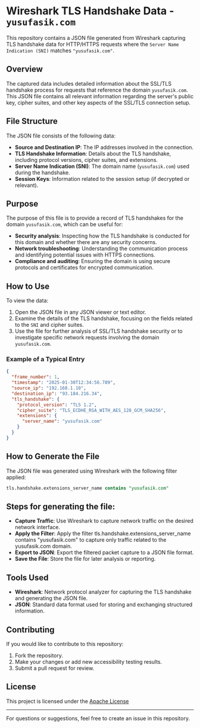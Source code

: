 # Wireshark TLS Handshake Data - `yusufasik.com`

This repository contains a JSON file generated from Wireshark capturing TLS handshake data for HTTP/HTTPS requests where the `Server Name Indication (SNI)` matches `"yusufasik.com"`. 

## Overview

The captured data includes detailed information about the SSL/TLS handshake process for requests that reference the domain `yusufasik.com`. This JSON file contains all relevant information regarding the server's public key, cipher suites, and other key aspects of the SSL/TLS connection setup.

## File Structure

The JSON file consists of the following data:

- **Source and Destination IP**: The IP addresses involved in the connection.
- **TLS Handshake Information**: Details about the TLS handshake, including protocol versions, cipher suites, and extensions.
- **Server Name Indication (SNI)**: The domain name (`yusufasik.com`) used during the handshake.
- **Session Keys**: Information related to the session setup (if decrypted or relevant).
  
## Purpose

The purpose of this file is to provide a record of TLS handshakes for the domain `yusufasik.com`, which can be useful for:

- **Security analysis**: Inspecting how the TLS handshake is conducted for this domain and whether there are any security concerns.
- **Network troubleshooting**: Understanding the communication process and identifying potential issues with HTTPS connections.
- **Compliance and auditing**: Ensuring the domain is using secure protocols and certificates for encrypted communication.

## How to Use

To view the data:

1. Open the JSON file in any JSON viewer or text editor.
2. Examine the details of the TLS handshake, focusing on the fields related to the `SNI` and cipher suites.
3. Use the file for further analysis of SSL/TLS handshake security or to investigate specific network requests involving the domain `yusufasik.com`.

### Example of a Typical Entry

```json
{
  "frame_number": 1,
  "timestamp": "2025-01-30T12:34:56.789",
  "source_ip": "192.168.1.10",
  "destination_ip": "93.184.216.34",
  "tls_handshake": {
    "protocol_version": "TLS 1.2",
    "cipher_suite": "TLS_ECDHE_RSA_WITH_AES_128_GCM_SHA256",
    "extensions": {
      "server_name": "yusufasik.com"
    }
  }
}
```

## How to Generate the File
The JSON file was generated using Wireshark with the following filter applied:

```sql
tls.handshake.extensions_server_name contains "yusufasik.com"
```

## Steps for generating the file:

- **Capture Traffic**: Use Wireshark to capture network traffic on the desired network interface.
- **Apply the Filter**: Apply the filter tls.handshake.extensions_server_name contains "yusufasik.com" to capture only traffic related to the yusufasik.com domain.
- **Export to JSON**: Export the filtered packet capture to a JSON file format.
- **Save the File**: Store the file for later analysis or reporting.

## Tools Used
- **Wireshark**: Network protocol analyzer for capturing the TLS handshake and generating the JSON file.
- **JSON**: Standard data format used for storing and exchanging structured information.

## Contributing

If you would like to contribute to this repository:

1. Fork the repository.
2. Make your changes or add new accessibility testing results.
3. Submit a pull request for review.

## License
This project is licensed under the [Apache License](LICENSE) 

---

For questions or suggestions, feel free to create an issue in this repository.
